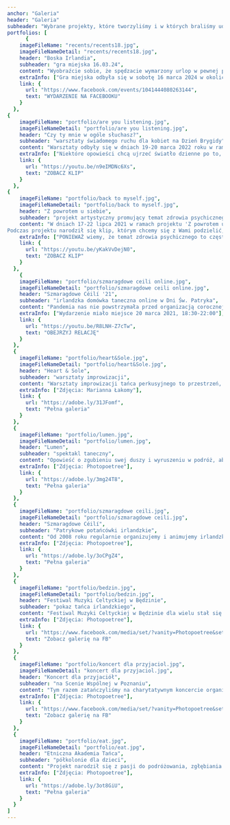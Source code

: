 ```yaml
---
anchor: "Galeria"
header: "Galeria"
subheader: "Wybrane projekty, które tworzyliśmy i w których braliśmy udział."
portfolios: [
      {
    imageFileName: "recents/recents18.jpg",
    imageFileNameDetail: "recents/recents18.jpg",
    header: "Boska Irlandia",
    subheader: "gra miejska 16.03.24",
    content: "Wyobraźcie sobie, że spędzacie wymarzony urlop w pewnej przytulnej irlandzkiej wiosce i jeden mały spacer zmienia wszystko. Zamiast cieszyć się wakacjami, napełniać brzuchy słodkimi scone'ami, aktywizować trekingiem po zielonych równinach lub relaksować się wieczorami w pubie, będziecie musieli podołać kilku wyzwaniom, aby Wasze życie wróciło do normy. Jeśli nie straszne Wam krajobrazy pola bitwy, macie celne oko, artystyczne zapędy, bystre umysły, poczucie rytmu i wiedzę rozległą niczym druidzi, na pewno poradzicie sobie doskonale!",
    extraInfo: ["Gra miejska odbyła się w sobotę 16 marca 2024 w okolicach Starego Miasta w Poznaniu."],
    link: {
      url: "https://www.facebook.com/events/1041444080263144",
      text: "WYDARZENIE NA FACEBOOKU"
    }
  },  
{
    imageFileName: "portfolio/are you listening.jpg",
    imageFileNameDetail: "portfolio/are you listening.jpg",
    header: "Czy ty mnie w ogóle słuchasz?",
    subheader: "warsztaty świadomego ruchu dla kobiet na Dzień Brygidy",
    content: "Warsztaty odbyły się w dniach 19-20 marca 2022 roku w ramach projektu Dzień Brygidy. Projekt powstał z myślą o pobudzeniu gotowości zarówno do uważnego słuchania, jak i korzystania z własnego głosu, mówienia o emocjach i potrzebach oraz odważnego komunikowania swojej wizji.",
    extraInfo: ["Niektóre opowieści chcą ujrzeć światło dzienne po to, aby nabyć więcej mocy, transformować i wzniecać fale inspiracji do działania w innych ludziach. Inne mają wybrzmieć po to, aby wreszcie straciły swoją moc, aby przestały wzbudzać strach, aby zostały przetrawione, ucieleśnione i pożegnane, aby zrobiły miejsce na nowe jakości."],
    link: {
      url: "https://youtu.be/n9eIMDNc6Xs",
      text: "ZOBACZ KLIP"
    }
  },  
{
    imageFileName: "portfolio/back to myself.jpg",
    imageFileNameDetail: "portfolio/back to myself.jpg",
    header: "Z powrotem u siebie",
    subheader: "projekt artystyczny promujący temat zdrowia psychicznego",
    content: "W dniach 17-22 lipca 2021 w ramach projektu 'Z powrotem u siebie' spotkało się 9 kobiet z bardzo różnych światów. Wszystkie spragnione bezpiecznej przestrzeni do mówienia, płakania, dzielenia się emocjami, bycia wysłuchanymi, ruszania się i bycia poruszanymi. Zadziało się połączenie i piękno oraz ogromny szacunek dla tej całej różnorodności charakterologicznej. Czasem jedyne, czego trzeba, by zapoczątkować procesy leczenia, to czułość, otwartość i gotowość do zobaczenia drugiego człowieka.
Podczas projektu narodził się klip, którym chcemy się z Wami podzielić, pokazać światu, szeroko.  ",
    extraInfo: ["PONIEWAŻ wiemy, że temat zdrowia psychicznego to często temat tabu.","PONIEWAŻ widzimy, że często bywa wstydliwy.","PONIEWAŻ zauważamy, że nie zawsze łatwo o nim mówić.","PONIEWAŻ czujemy, że jego oswojenie może wiele zmienić.","PONIEWAŻ doświadczamy, że umiejętność podtrzymywania swojej odporności na zawirowania życia jest często na wyciągnięcie ręki."],
    link: {
      url: "https://youtu.be/yKakVvDejN0",
      text: "ZOBACZ KLIP"
    }
  },
    {
    imageFileName: "portfolio/szmaragdowe ceili online.jpg",
    imageFileNameDetail: "portfolio/szmaragdowe ceili online.jpg",
    header: "Szmaragdowe Céilí '21",
    subheader: "irlandzka domówka taneczna online w Dni Św. Patryka",
    content: "Pandemia nas nie powstrzymała przed organizacją corocznej potańcówki patrykowej! Co więcej, zainspirowała do zrobienia imprezy na skalę ogólnopolską, w sieci. Podczas Szmaragdowego Céilí online miały miejsce animacje taneczne dla totalnie początkujących, intrygujące warsztaty dla już tańczących, opowieści o tańcu i muzyce, spotkanie z panią Ambasador Irlandii oraz koncert muzyki irlandzkiej.",
    extraInfo: ["Wydarzenie miało miejsce 20 marca 2021, 18:30-22:00"],
    link: {
      url: "https://youtu.be/R8LNH-Z7cTw",
      text: "OBEJRZYJ RELACJĘ"
    }
  },
  {
    imageFileName: "portfolio/heart&Sole.jpg",
    imageFileNameDetail: "portfolio/heart&Sole.jpg",
    header: "Heart & Sole",
    subheader: "warsztaty improwizacji",
    content: "Warsztaty improwizacji tańca perkusyjnego to przestrzeń, gdzie uczestnicy ryzykują rozwijaniem kreatywności, odkrywaniem odwagi, znajdowaniem samoakceptacji, odczuwaniem przyjemności, nawiązywaniem połączenia ze sobą, innymi uczestnikami oraz muzyką. Daty kolejnych planowanych spotkań znajdziecie w Aktualnościach.",
    extraInfo: ["Zdjęcia: Marianna Łakomy"],
    link: {
      url: "https://adobe.ly/31JFomf",
      text: "Pełna galeria"
    }
  },
  {
    imageFileName: "portfolio/lumen.jpg",
    imageFileNameDetail: "portfolio/lumen.jpg",
    header: "Lumen",
    subheader: "spektakl taneczny",
    content: "Opowieść o zgubieniu swej duszy i wyruszeniu w podróż, aby ją odnaleźć. Opowieść o zwątpieniu we własną siłę. Opowieść o poszukiwaniu własnej prawdy i wewnętrznego światła. Spektakl tancerzy ze społeczności EtnoBalans oraz tancerzy Swing Craze i utalentowanych muzyków sesyjnych stworzony z okazji 10-lecia Zespołu Tańca Irlandzkiego Celtica i wystawiony na deskach Sceny Wspólnej w Poznaniu.",
    extraInfo: ["Zdjęcia: Photopoetree"],
    link: {
      url: "https://adobe.ly/3mg24T8",
      text: "Pełna galeria"
    }
  },
  {
    imageFileName: "portfolio/szmaragdowe ceili.jpg",
    imageFileNameDetail: "portfolio/szmaragdowe ceili.jpg",
    header: "Szmaragdowe Céilí",
    subheader: "Patrykowe potańcówki irlandzkie",
    content: "Od 2008 roku regularnie organizujemy i animujemy irlandzkie imprezy céilí. Największa z nich - Szmaragdowe Céilí w Poznaniu - jest już stałym elementem obchodów Dni Świętego Patryka i jest organizowane pod auspicjami Fundacji Kultury Irlandzkiej. Są to jedyne w swoim rodzaju spotkania z energią irlandzkiego tańca i muzyki, a przede wszystkim spotkania z różnorodnymi ludźmi, których łączy wspólna pasja i miłość.",
    extraInfo: ["Zdjęcia: Photopoetree"],
    link: {
      url: "https://adobe.ly/3oCPgZ4",
      text: "Pełna galeria"
    }
  },
  {
    imageFileName: "portfolio/bedzin.jpg",
    imageFileNameDetail: "portfolio/bedzin.jpg",
    header: "Festiwal Muzyki Celtyckiej w Będzinie",
    subheader: "pokaz tańca irlandzkiego",
    content: "Festiwal Muzyki Celtyckiej w Będzinie dla wielu stał się symbolem i to tu właśnie wielu tancerzy i muzyków rozpoczynała swoją przygodę z kulturą celtycką. Bardzo ucieszyliśmy się z zaproszenia na scenę festiwalu i pomimo iście irlandzkiej pogody, bawiliśmy się wspaniale, a w naszych sercach zagościło dużo słońca.",
    extraInfo: ["Zdjęcia: Photopoetree"],
    link: {
      url: "https://www.facebook.com/media/set/?vanity=Photopoetree&set=a.1257887367656457",
      text: "Zobacz galerię na FB"
    }
  },
  {
    imageFileName: "portfolio/koncert dla przyjaciol.jpg",
    imageFileNameDetail: "koncert dla przyjaciol.jpg",
    header: "Koncert dla przyjaciół",
    subheader: "na Scenie Wspólnej w Poznaniu",
    content: "Tym razem zatańczyliśmy na charytatywnym koncercie organizowanym przez Zespół Szkół nr 1 w Poznaniu.",
    extraInfo: ["Zdjęcia: Photopoetree"],
    link: {
      url: "https://www.facebook.com/media/set/?vanity=Photopoetree&set=a.1202505003194694",
      text: "Zobacz galerię na FB"
    }
  },
  {
    imageFileName: "portfolio/eat.jpg",
    imageFileNameDetail: "portfolio/eat.jpg",
    header: "Etniczna Akademia Tańca",
    subheader: "półkolonie dla dzieci",
    content: "Projekt narodził się z pasji do podróżowania, zgłębiania wiedzy o różnych kulturach i potrzeby dzielenia się ideą, że wszyscy jesteśmy tak różni i tak podobni zarazem. Twórcze i inspirujące zajęcia dla dzieci w wieku 5-12 lat łączą taniec, muzykę, śpiew, gry lingwistyczne, zabawy plastyczne i wiele innych pasjonujących zajęć. Dzięki przyjaciołom (tancerzom, muzykom, gawędziarzom, nauczycielom) udało nam się stworzyć program edukacyjny, który jest przemyślany, zabawny i fascynujący. Do tej pory udało nam się odkryć takie rejony świata jak: Afryka, Ameryka, kraje arabskie, Brazylia, Francja, Hawaje, Indie, Izrael, Irlandia, Filipiny, Polska, Hiszpania.",
    extraInfo: ["Zdjęcia: Photopoetree"],
    link: {
      url: "https://adobe.ly/3ot8GiU",
      text: "Pełna galeria"
    }
  }
]
---
```

